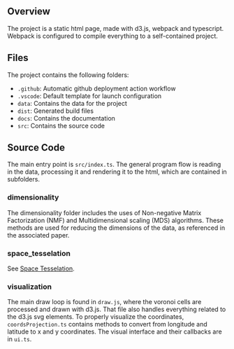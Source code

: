 ## Overview

The project is a static html page, made with d3.js, webpack and typescript. Webpack is configured to compile everything to a self-contained project.

## Files

The project contains the following folders:

-   `.github`: Automatic github deployment action workflow
-   `.vscode`: Default template for launch configuration
-   `data`: Contains the data for the project
-   `dist`: Generated build files
-   `docs`: Contains the documentation
-   `src`: Contains the source code

## Source Code

The main entry point is `src/index.ts`. The general program flow is reading in the data, processing it and rendering it to the html, which are contained in subfolders.

### dimensionality

The dimensionality folder includes the uses of Non-negative Matrix Factorization (NMF) and Multidimensional scaling (MDS) algorithms. These methods are used for reducing the dimensions of the data, as referenced in the associated paper.

### space_tesselation

See [Space Tesselation](space_tesselation.md).

### visualization

The main draw loop is found in `draw.js`, where the voronoi cells are processed and drawn with d3.js. That file also handles everything related to the d3.js svg elements. To properly visualize the coordinates, `coordsProjection.ts` contains methods to convert from longitude and latitude to x and y coordinates. The visual interface and their callbacks are in `ui.ts`.
